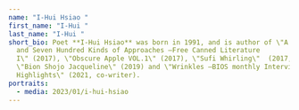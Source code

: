 ```yaml
---
name: "I-Hui Hsiao "
first_name: "I-Hui "
last_name: "I-Hui "
short_bio: Poet **I-Hui Hsiao** was born in 1991, and is author of \"A Thousand
  and Seven Hundred Kinds of Approaches —Free Canned Literature
  I\" (2017), \"Obscure Apple VOL.1\" (2017), \"Sufi Whirling\"  (2017, co-writer),
  \"Bion Shojo Jacqueline\" (2019) and \"Wrinkles —BIOS monthly Interview
  Highlights\" (2021, co-writer).
portraits:
  - media: 2023/01/i-hui-hsiao
---
```

